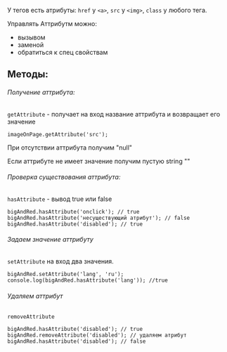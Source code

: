 У тегов есть атрибуты: `href` у `<a>`, `src` у `<img>`, `class` у любого тега.

Управлять Аттрибутм можно:
- вызывом
- заменой
- обратиться к спец свойствам

## Методы: 

###### Получение аттрибута:
`getAttribute` - получает на вход название аттрибута и возвращает его значение

```
imageOnPage.getAttribute('src');
```

При отсутствии аттрибута получим "null"

Если аттрибуте не имеет значение получим пустую string ""

###### Проверка существования аттрибута:

`hasAttribute` - вывод true или false

```
bigAndRed.hasAttribute('onclick'); // true
bigAndRed.hasAttribute('несуществующий атрибут'); // false
bigAndRed.hasAttribute('disabled'); // true
```


###### Задаем значение аттрибуту
`setAttribute` на вход два значения.

```
bigAndRed.setAttribute('lang', 'ru');
сonsole.log(bigAndRed.hasAttribute('lang')); //true
```


###### Удаляем аттрибут
`removeAttribute`
```
bigAndRed.hasAttribute('disabled'); // true
bigAndRed.removeAttribute('disabled'); // удаляем атрибут
bigAndRed.hasAttribute('disabled'); // false
```